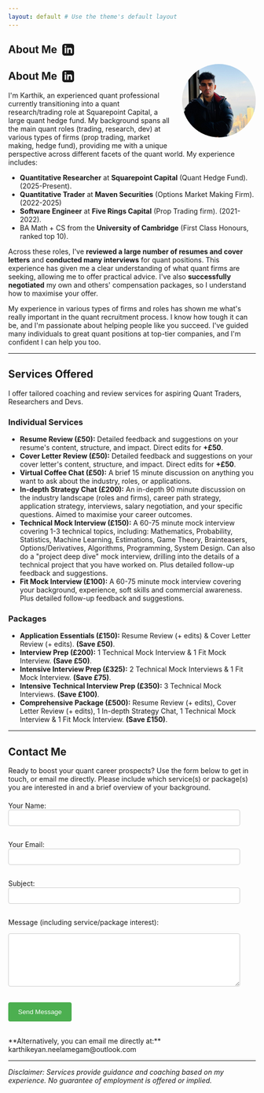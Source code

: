 ```yaml
---
layout: default # Use the theme's default layout
---
```


<h2 style="display: flex; align-items: center;">
  About Me
  <a href="https://www.linkedin.com/in/karthik-n-8a7126137/" target="_blank" rel="noopener noreferrer" title="View LinkedIn Profile" style="text-decoration: none; margin-left: 10px; line-height: 1;">
    <svg xmlns="http://www.w3.org/2000/svg" width="24" height="24" viewBox="0 0 24 24" fill="currentColor" style="vertical-align: middle;">
      <path d="M19 0h-14c-2.761 0-5 2.239-5 5v14c0 2.761 2.239 5 5 5h14c2.762 0 5-2.239 5-5v-14c0-2.761-2.238-5-5-5zm-11 19h-3v-11h3v11zm-1.5-12.268c-.966 0-1.75-.79-1.75-1.764s.784-1.764 1.75-1.764 1.75.79 1.75 1.764-.783 1.764-1.75 1.764zm13.5 12.268h-3v-5.604c0-3.368-4-3.113-4 0v5.604h-3v-11h3v1.765c1.396-2.586 7-2.777 7 2.476v6.759z"/>
    </svg>
  </a>
</h2>
<!-- End replacement block -->

<!-- Start: Profile Photo -->
<img src="assets/img/karthik-pic.jpg" alt="Karthik Neelamegam" style="float: right; width: 150px; border-radius: 50%; margin-left: 20px; margin-bottom: 10px;">
<!-- End: Profile Photo -->

<h2 style="display: flex; align-items: center;">
  About Me
  <a href="https://www.linkedin.com/in/karthik-neelamegam/" target="_blank" rel="noopener noreferrer" title="View LinkedIn Profile" style="text-decoration: none; margin-left: 10px; line-height: 1;">
    <svg xmlns="http://www.w3.org/2000/svg" width="24" height="24" viewBox="0 0 24 24" fill="currentColor" style="vertical-align: middle;">
      <path d="M19 0h-14c-2.761 0-5 2.239-5 5v14c0 2.761 2.239 5 5 5h14c2.762 0 5-2.239 5-5v-14c0-2.761-2.238-5-5-5zm-11 19h-3v-11h3v11zm-1.5-12.268c-.966 0-1.75-.79-1.75-1.764s.784-1.764 1.75-1.764 1.75.79 1.75 1.764-.783 1.764-1.75 1.764zm13.5 12.268h-3v-5.604c0-3.368-4-3.113-4 0v5.604h-3v-11h3v1.765c1.396-2.586 7-2.777 7 2.476v6.759z"/>
    </svg>
  </a>
</h2>

I'm Karthik, an experienced quant professional currently transitioning into a quant research/trading role at Squarepoint Capital, a large quant hedge fund. My background spans all the main quant roles (trading, research, dev) at various types of firms (prop trading, market making, hedge fund), providing me with a unique perspective across different facets of the quant world. My experience includes:

*   **Quantitative Researcher** at **Squarepoint Capital** (Quant Hedge Fund). (2025-Present).
*   **Quantitative Trader** at **Maven Securities** (Options Market Making Firm). (2022-2025)
*   **Software Engineer** at **Five Rings Capital** (Prop Trading firm). (2021-2022).
*   BA Math + CS from the **University of Cambridge** (First Class Honours, ranked top 10).

Across these roles, I've **reviewed a large number of resumes and cover letters** and **conducted many interviews** for quant positions. This experience has given me a clear understanding of what quant firms are seeking, allowing me to offer practical advice. I've also **successfully negotiated** my own and others' compensation packages, so I understand how to maximise your offer.

My experience in various types of firms and roles has shown me what's really important in the quant recruitment process. I know how tough it can be, and I'm passionate about helping people like you succeed. I've guided many individuals to great quant positions at top-tier companies, and I'm confident I can help you too.

---

## Services Offered

I offer tailored coaching and review services for aspiring Quant Traders, Researchers and Devs.

### Individual Services

*   **Resume Review (£50):** Detailed feedback and suggestions on your resume's content, structure, and impact. Direct edits for **+£50**.
*   **Cover Letter Review (£50):** Detailed feedback and suggestions on your cover letter's content, structure, and impact. Direct edits for **+£50**.
*   **Virtual Coffee Chat (£50):** A brief 15 minute discussion on anything you want to ask about the industry, roles, or applications.
*   **In-depth Strategy Chat (£200):** An in-depth 90 minute discussion on the industry landscape (roles and firms), career path strategy, application strategy, interviews, salary negotiation, and your specific questions. Aimed to maximise your career outcomes.
*   **Technical Mock Interview (£150):** A 60-75 minute mock interview covering 1-3 technical topics, including: Mathematics, Probability, Statistics, Machine Learning, Estimations, Game Theory, Brainteasers, Options/Derivatives, Algorithms, Programming, System Design. Can also do a "project deep dive" mock interview, drilling into the details of a technical project that you have worked on. Plus detailed follow-up feedback and suggestions.
*   **Fit Mock Interview (£100):** A 60-75 minute mock interview covering your background, experience, soft skills and commercial awareness. Plus detailed follow-up feedback and suggestions.

### Packages

*   **Application Essentials (£150):** Resume Review (+ edits) & Cover Letter Review (+ edits). **(Save £50)**.
*   **Interview Prep (£200):** 1 Technical Mock Interview & 1 Fit Mock Interview. **(Save £50)**.
*   **Intensive Interview Prep (£325):** 2 Technical Mock Interviews & 1 Fit Mock Interview. **(Save £75)**.
*   **Intensive Technical Interview Prep (£350):** 3 Technical Mock Interviews. **(Save £100)**.
*   **Comprehensive Package (£500):** Resume Review (+ edits), Cover Letter Review (+ edits), 1 In-depth Strategy Chat, 1 Technical Mock Interview & 1 Fit Mock Interview. **(Save £150)**.

---

## Contact Me

Ready to boost your quant career prospects? Use the form below to get in touch, or email me directly. Please include which service(s) or package(s) you are interested in and a brief overview of your background.

<!-- Start of improved contact form -->
<form action="https://formspree.io/f/your_unique_code" method="POST" style="margin-top: 20px;">

<label for="contact-name">Your Name:</label><br>
<input type="text" id="contact-name" name="name" required style="width: 90%; padding: 8px; margin-bottom: 15px; border: 1px solid #ccc; border-radius: 4px;">
<br>

<label for="contact-email">Your Email:</label><br>
<input type="email" id="contact-email" name="email" required style="width: 90%; padding: 8px; margin-bottom: 15px; border: 1px solid #ccc; border-radius: 4px;">
<br>

<label for="contact-subject">Subject:</label><br>
<input type="text" id="contact-subject" name="_subject" style="width: 90%; padding: 8px; margin-bottom: 15px; border: 1px solid #ccc; border-radius: 4px;">
<br>

<label for="contact-message">Message (including service/package interest):</label><br>
<textarea id="contact-message" name="message" rows="6" required style="width: 90%; padding: 8px; margin-bottom: 15px; border: 1px solid #ccc; border-radius: 4px;"></textarea>
<br>

<!-- Optional: Add a hidden field for redirection after submission -->
<!-- <input type="hidden" name="_next" value="https://your-github-username.github.io/thankyou.html"> -->

<!-- Optional: honeypot field for basic spam protection -->
<input type="text" name="_gotcha" style="display:none">

<button type="submit" style="background-color: #4CAF50; color: white; padding: 12px 20px; border: none; border-radius: 4px; cursor: pointer;">Send Message</button>

</form>
<!-- End of improved contact form -->

<br>
**Alternatively, you can email me directly at:** karthikeyan.neelamegam@outlook.com

---

*Disclaimer: Services provide guidance and coaching based on my experience. No guarantee of employment is offered or implied.*
